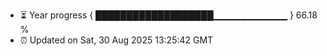 - ⏳ Year progress { ███████████████████▁▁▁▁▁▁▁▁▁▁▁ } 66.18 %
- ⏰ Updated on Sat, 30 Aug 2025 13:25:42 GMT


